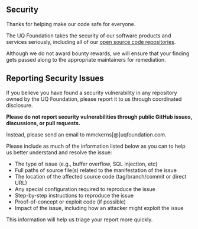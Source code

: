 ## Security

Thanks for helping make our code safe for everyone.

The UQ Foundation takes the security of our software products and services seriously, including all of our [open source code repositories](https://github.com/uqfoundation).

Although we do not award bounty rewards, we will ensure that your finding gets passed along to the appropriate maintainers for remediation. 

## Reporting Security Issues

If you believe you have found a security vulnerability in any repository owned by the UQ Foundation, please report it to us through coordinated disclosure.

**Please do not report security vulnerabilities through public GitHub issues, discussions, or pull requests.**

Instead, please send an email to mmckerns[@]uqfoundation.com.

Please include as much of the information listed below as you can to help us better understand and resolve the issue:

  * The type of issue (e.g., buffer overflow, SQL injection, etc)
  * Full paths of source file(s) related to the manifestation of the issue
  * The location of the affected source code (tag/branch/commit or direct URL)
  * Any special configuration required to reproduce the issue
  * Step-by-step instructions to reproduce the issue
  * Proof-of-concept or exploit code (if possible)
  * Impact of the issue, including how an attacker might exploit the issue

This information will help us triage your report more quickly.
